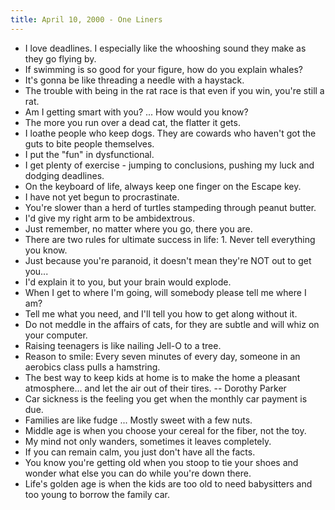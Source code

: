 ```yaml
---
title: April 10, 2000 - One Liners
---
```

- I love deadlines. I especially like the whooshing sound they make as they go flying by.
- If swimming is so good for your figure, how do you explain whales?
- It's gonna be like threading a needle with a haystack.
- The trouble with being in the rat race is that even if you win, you're still a rat.
- Am I getting smart with you? ... How would you know?
- The more you run over a dead cat, the flatter it gets.
- I loathe people who keep dogs. They are cowards who haven't got the guts to bite people themselves.
- I put the "fun" in dysfunctional.
- I get plenty of exercise - jumping to conclusions, pushing my luck and dodging deadlines.
- On the keyboard of life, always keep one finger on the Escape key.
- I have not yet begun to procrastinate.
- You're slower than a herd of turtles stampeding through peanut butter.
- I'd give my right arm to be ambidextrous.
- Just remember, no matter where you go, there you are.
- There are two rules for ultimate success in life: 1. Never tell everything you know.
- Just because you're paranoid, it doesn't mean they're NOT out to get you...
- I'd explain it to you, but your brain would explode.
- When I get to where I'm going, will somebody please tell me where I am?
- Tell me what you need, and I'll tell you how to get along without it.
- Do not meddle in the affairs of cats, for they are subtle and will whiz on your computer.
- Raising teenagers is like nailing Jell-O to a tree.
- Reason to smile:  Every seven minutes of every day, someone in an aerobics class pulls a hamstring.
- The best way to keep kids at home is to make the home a pleasant atmosphere... and let the air out of their tires. -- Dorothy Parker
- Car sickness is the feeling you get when the monthly car payment is due.
- Families are like fudge ... Mostly sweet with a few nuts.
- Middle age is when you choose your cereal for the fiber, not the toy.
- My mind not only wanders, sometimes it leaves completely.
- If you can remain calm, you just don't have all the facts.
- You know you're getting old when you stoop to tie your shoes and wonder what else you can do while you're down there.
- Life's golden age is when the kids are too old to need babysitters and too young to borrow the family car.
